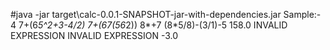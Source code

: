 #java -jar target\calc-0.0.1-SNAPSHOT-jar-with-dependencies.jar
Sample:-
4
7+(6*5^2+3-4/2)
7+(67(56*2))
8*+7
(8*5/8)-(3/1)-5
158.0
INVALID EXPRESSION
INVALID EXPRESSION
-3.0